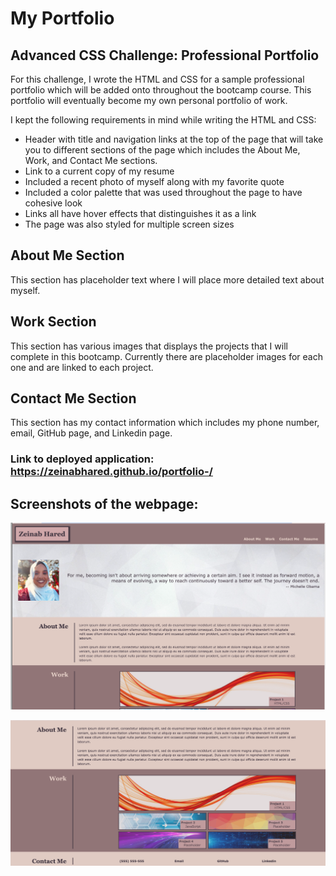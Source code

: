 # My Portfolio 

## Advanced CSS Challenge: Professional Portfolio 

For this challenge, I wrote the HTML and CSS for a sample professional portfolio which will be added onto throughout the bootcamp course. This portfolio will eventually become my own personal portfolio of work. 

I kept the following requirements in mind while writing the HTML and CSS: 

* Header with title and navigation links at the top of the page that will take you to different sections of the page which includes the About Me, Work, and Contact Me sections. 
* Link to a current copy of my resume 
* Included a recent photo of myself along with my favorite quote 
* Included a color palette that was used throughout the page to have cohesive look 
* Links all have hover effects that distinguishes it as a link 
* The page was also styled for multiple screen sizes 

## About Me Section 
This section has placeholder text where I will place more detailed text about myself. 

## Work Section 
This section has various images that displays the projects that I will complete in this bootcamp. Currently there are placeholder images for each one and are linked to each project. 

## Contact Me Section 
This section has my contact information which includes my phone number, email, GitHub page, and Linkedin page. 

### Link to deployed application: https://zeinabhared.github.io/portfolio-/

## Screenshots of the webpage: 

![screenshot 1](./assets%20/images/Screenshot-1.png)

![screenshot 2](./assets%20/images/Screenshot-2.png)

